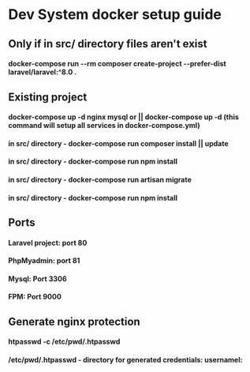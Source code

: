 # Dev System docker setup guide

## Only if in src/ directory files aren't exist
#### docker-compose run --rm composer create-project --prefer-dist laravel/laravel:^8.0 .

## Existing project
#### docker-compose up -d nginx mysql or || docker-compose up -d (this command will setup all services in docker-compose.yml)
#### in src/ directory - docker-compose run composer install || update
#### in src/ directory - docker-compose run npm install 
#### in src/ directory - docker-compose run artisan migrate
#### in src/ directory - docker-compose run npm install

## Ports
#### Laravel project: port 80
#### PhpMyadmin: port 81
#### Mysql: Port 3306
#### FPM: Port 9000

## Generate nginx protection
#### htpasswd -c /etc/pwd/.htpasswd <username>
#### /etc/pwd/.htpasswd - directory for generated credentials: usernamel:<hashed password>
